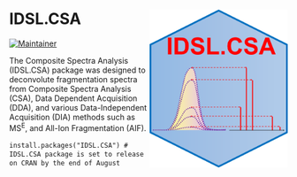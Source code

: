 # IDSL.CSA <img src='CSA_educational_files/Figures/IDSL.CSA-logo.PNG' width="250px" align="right" />

<!-- badges: start -->
[![Maintainer](https://img.shields.io/badge/maintainer-Sadjad_Fakouri_Baygi-blue)](https://github.com/sajfb)
<!-- badges: end -->

The Composite Spectra Analysis (IDSL.CSA) package was designed to deconvolute fragmentation spectra from Composite Spectra Analysis (CSA), Data Dependent Acquisition (DDA), and various Data-Independent Acquisition (DIA) methods such as MS<sup>E</sup>, and All-Ion Fragmentation (AIF).

	install.packages("IDSL.CSA") # IDSL.CSA package is set to release on CRAN by the end of August
